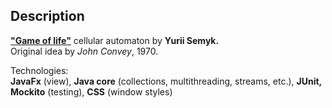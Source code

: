 ## Description

<a href="https://ru.wikipedia.org/wiki/%D0%98%D0%B3%D1%80%D0%B0_%C2%AB%D0%96%D0%B8%D0%B7%D0%BD%D1%8C%C2%BB"><b>"Game of life"</b></a> cellular automaton by <b>Yurii Semyk.</b><br/>
Original idea by <i>John Convey</i>, 1970.

Technologies:  <br/>
<b>JavaFx</b> (view), <b>Java core</b> (collections, multithreading, streams, etc.), <b>JUnit, Mockito</b> (testing), <b>CSS</b> (window styles)
